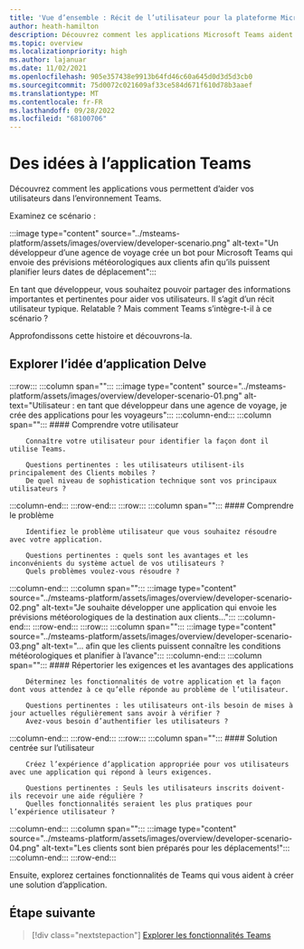 ```yaml
---
title: 'Vue d’ensemble : Récit de l’utilisateur pour la plateforme Microsoft Teams'
author: heath-hamilton
description: Découvrez comment les applications Microsoft Teams aident vos utilisateurs dans l’environnement Teams. Comprendre l’utilisateur, le problème, les exigences de l’application, les avantages et la solution centrée sur l’utilisateur.
ms.topic: overview
ms.localizationpriority: high
ms.author: lajanuar
ms.date: 11/02/2021
ms.openlocfilehash: 905e357438e9913b64fd46c60a645d0d3d5d3cb0
ms.sourcegitcommit: 75d0072c021609af33ce584d671f610d78b3aaef
ms.translationtype: MT
ms.contentlocale: fr-FR
ms.lasthandoff: 09/28/2022
ms.locfileid: "68100706"
---
```

# <a name="from-ideas-to-teams-app"></a>Des idées à l’application Teams

Découvrez comment les applications vous permettent d’aider vos utilisateurs dans l’environnement Teams.

Examinez ce scénario :

:::image type="content" source="../msteams-platform/assets/images/overview/developer-scenario.png" alt-text="Un développeur d’une agence de voyage crée un bot pour Microsoft Teams qui envoie des prévisions météorologiques aux clients afin qu’ils puissent planifier leurs dates de déplacement":::

En tant que développeur, vous souhaitez pouvoir partager des informations importantes et pertinentes pour aider vos utilisateurs. Il s’agit d’un récit utilisateur typique. Relatable ? Mais comment Teams s’intègre-t-il à ce scénario ?

Approfondissons cette histoire et découvrons-la.

## <a name="delve-into-app-ideation"></a>Explorer l’idée d’application Delve

:::row:::
   :::column span="":::
      :::image type="content" source="../msteams-platform/assets/images/overview/developer-scenario-01.png" alt-text="Utilisateur : en tant que développeur dans une agence de voyage, je crée des applications pour les voyageurs":::
   :::column-end:::
   :::column span="":::
      #### <a name="understand-your-user"></a>Comprendre votre utilisateur

        Connaître votre utilisateur pour identifier la façon dont il utilise Teams. 
        
        Questions pertinentes : les utilisateurs utilisent-ils principalement des Clients mobiles ?
        De quel niveau de sophistication technique sont vos principaux utilisateurs ?
   :::column-end:::
:::row-end:::
:::row:::
   :::column span="":::
      #### <a name="understand-the-problem"></a>Comprendre le problème

        Identifiez le problème utilisateur que vous souhaitez résoudre avec votre application. 

        Questions pertinentes : quels sont les avantages et les inconvénients du système actuel de vos utilisateurs ?
        Quels problèmes voulez-vous résoudre ?
   :::column-end:::
   :::column span="":::
       :::image type="content" source="../msteams-platform/assets/images/overview/developer-scenario-02.png" alt-text="Je souhaite développer une application qui envoie les prévisions météorologiques de la destination aux clients...":::
   :::column-end:::
:::row-end:::
:::row:::
   :::column span="":::
      :::image type="content" source="../msteams-platform/assets/images/overview/developer-scenario-03.png" alt-text="... afin que les clients puissent connaître les conditions météorologiques et planifier à l’avance":::
   :::column-end:::
   :::column span="":::
      #### <a name="list-app-requirements-and-benefits"></a>Répertorier les exigences et les avantages des applications

        Déterminez les fonctionnalités de votre application et la façon dont vous attendez à ce qu’elle réponde au problème de l’utilisateur. 

        Questions pertinentes : les utilisateurs ont-ils besoin de mises à jour actuelles régulièrement sans avoir à vérifier ?
        Avez-vous besoin d’authentifier les utilisateurs ?
   :::column-end:::
:::row-end:::
:::row:::
   :::column span="":::
      #### <a name="user-centric-solution"></a>Solution centrée sur l’utilisateur

        Créez l’expérience d’application appropriée pour vos utilisateurs avec une application qui répond à leurs exigences. 

        Questions pertinentes : Seuls les utilisateurs inscrits doivent-ils recevoir une aide régulière ?
        Quelles fonctionnalités seraient les plus pratiques pour l’expérience utilisateur ?
   :::column-end:::
   :::column span="":::
       :::image type="content" source="../msteams-platform/assets/images/overview/developer-scenario-04.png" alt-text="Les clients sont bien préparés pour les déplacements!":::
   :::column-end:::
:::row-end:::

Ensuite, explorez certaines fonctionnalités de Teams qui vous aident à créer une solution d’application.

## <a name="next-step"></a>Étape suivante

> [!div class="nextstepaction"]
> [Explorer les fonctionnalités Teams](overview-explore.md)
